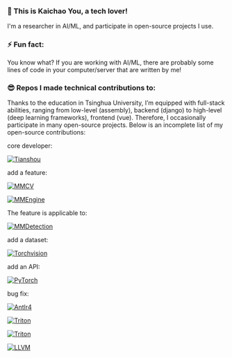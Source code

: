 ### 👋 This is Kaichao You, a tech lover!

I'm a researcher in AI/ML, and participate in open-source projects I use.

### ⚡ Fun fact:

You know what? If you are working with AI/ML, there are probably some lines of code in your computer/server that are written by me!

### :sunglasses: Repos I made technical contributions to:

Thanks to the education in Tsinghua University, I’m equipped with full-stack abilities, ranging from low-level (assembly), backend (django) to high-level (deep learning frameworks), frontend (vue). Therefore, I occasionally participate in many open-source projects. Below is an incomplete list of my open-source contributions:

core developer:

[![Tianshou](https://github-readme-stats.vercel.app/api/pin/?username=thu-ml&repo=tianshou)](https://github.com/thu-ml/tianshou)

add a feature:

[![MMCV](https://github-readme-stats.vercel.app/api/pin/?username=open-mmlab&repo=mmcv)](https://github.com/open-mmlab/mmcv)

[![MMEngine](https://github-readme-stats.vercel.app/api/pin/?username=open-mmlab&repo=mmengine)](https://github.com/open-mmlab/mmengine)

The feature is applicable to:

[![MMDetection](https://github-readme-stats.vercel.app/api/pin/?username=open-mmlab&repo=mmdetection)](https://github.com/open-mmlab/mmdetection)

add a dataset:

[![Torchvision](https://github-readme-stats.vercel.app/api/pin/?username=pytorch&repo=vision)](https://github.com/pytorch/vision)

add an API:

[![PyTorch](https://github-readme-stats.vercel.app/api/pin/?username=pytorch&repo=pytorch)](https://github.com/pytorch/pytorch)

bug fix:

[![Antlr4](https://github-readme-stats.vercel.app/api/pin/?username=antlr&repo=antlr4)](https://github.com/antlr/antlr4)

[![Triton](https://github-readme-stats.vercel.app/api/pin/?username=openai&repo=triton)](https://github.com/openai/triton)

[![Triton](https://github-readme-stats.vercel.app/api/pin/?username=openai&repo=tiktoken)](https://github.com/openai/tiktoken)

[![LLVM](https://github-readme-stats.vercel.app/api/pin/?username=llvm&repo=llvm-project)](https://github.com/llvm/llvm-project)


<!--
**youkaichao/youkaichao** is a ✨ _special_ ✨ repository because its `README.md` (this file) appears on your GitHub profile.

Here are some ideas to get you started:

- 🔭 I’m currently working on ...
- 🌱 I’m currently learning ...
- 👯 I’m looking to collaborate on ...
- 🤔 I’m looking for help with ...
- 💬 Ask me about ...
- 📫 How to reach me: ...
- 😄 Pronouns: ...
-  ...
-->
